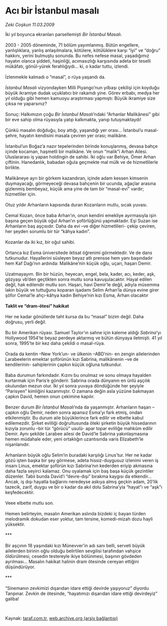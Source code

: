 # Acı bir İstanbul masalı

*Zeki Coşkun 11.03.2009*

<div class="taraf_structure_2col_1zq">
<div class="margen_n">



 <p>İki yıl boyunca ekranları parsellemişti <i>Bir İstanbul Masalı</i>. <br/><br/>2003 - 2005 döneminde, 71 bölüm yayımlanmış. Bütün engellere, yanlışlıklara, yanlış anlaşılmalara, kötülere, kötülüklere karşı “iyi” ve “doğru” hakkını, yerini bulmuştu sonunda. Bu nefes nefese masal, yaşadığımız hayatın olanca şiddeti, haşinliği, acımasızlığı karşısında adeta bir teselli mükâfatı, gönül-yürek ferahlığıydı... ki, o kadar tuttu, izlendi. <br/><br/>İzlenmekle kalmadı o “masal”, o rüya yaşandı da. <i><br/><br/>İstanbul Masalı</i> vizyondayken Milli Piyango’nun yılbaşı çekilişi için koyduğu büyük ikramiye dudak uçuklatıcı bir rakamdı yine. Görev erbabı, medya her yıl olduğu gibi hemen kamuoyu araştırması yapmıştı: Büyük ikramiye size çıksa ne yaparsınız? <br/><br/>Sonuç: Halkımızın çoğu <i>Bir İstanbul Masalı</i>’ndaki “Arhanlar Malikânesi” gibi bir eve sahip olma rüyasıyla yatıp kalkmakta, yanıp tutuşmaktaydı! <br/><br/>Çünkü masalın doğduğu, boy attığı, yaşandığı yer orası... İstanbul’u masal-şehre, hayatın kendisini masala çeviren yer orası; malikâne. <br/><br/>İstanbul’un Boğaz’a nazır tepelerinden birinde konuşlanmış, devasa bahçe içinde kocaman, haşmetli bir malikâne. Ve onun “malik”i Arhan Ailesi. Uluslararası iş yapan holdingin de sahibi. İki oğlu var Behiye, Ömer Arhan çiftinin. Hanedanlık, babadan oğula geçmekte mal mülk ve de hizmetlilerle birlikte. <br/><br/>Malikâneye ayrı bir görkem kazandıran, içinde adam kessen kimsenin duymayacağı, görmeyeceği devasa bahçenin bir ucunda, ağaçlar arasına gizlenmiş bembeyaz, küçük ama yine de tam bir “masal-evi” vardır; hizmetliler için. <br/><br/>Otuz yıldır Arhanların kapısında duran Kozanların mutlu, sıcak yuvası. <br/><br/>Cemal Kozan, önce baba Arhan’ın, onun kendini emekliye ayırmasıyla işin başına geçen büyük oğul Arhan’ın şoförlüğünü yapmaktadır. Eşi Suzan ise Arhanların baş aşçısıdır. Daha da evi –ve diğer hizmetlileri- çekip çeviren, her şeyden sorumlu bir tür “kâhya kadın”. <br/><br/>Kozanlar da iki kız, bir oğul sahibi. <br/><br/>Ortanca kız Esma üniversitede iktisat öğrenimi görmektedir. Ve de dans tutkunudur. Hayallerini süsleyen beyaz atlı prensse hem yanı başındadır hem Kaf Dağı’nın ardında: Malikâne’nin küçük oğlu, uçarı, haşarı Demir. <br/><br/>Uzatmayayım. Bin bir hüzün, heyecan, engel, bela, kader, acı, keder, aşk, gözyaşı vb’den geçtikten sonra mutlu sona kavuşulacaktır. Hayal edilen değil, hak edilendir mutlu son. Haşarı, havi Demir’le değil, adıyla müsemma lakin büyük ve tuttuğunu koparan işadamı Selim Arhan’la dünya evine girer şöfor Cemal’le ahçı-kâhya kadın Behiye’nin kızı Esma, Arhan olacaktır <b><br/><br/>Taklit ve “dram-ötesi” hakikat</b> <br/><br/>Her ne kadar gönüllerde taht kursa da bu “masal” bizim değil. Daha doğrusu, yerli değil. <br/><br/>Bu bir Amerikan rüyası. Samuel Taylor’ın sahne için kaleme aldığı <i>Sabrina</i>’yı Hollywood 1954’te beyaz perdeye aktarmış ve bütün dünyaya iletmişti. 41 yıl sonra, 1995’te bir kez daha çekildi o masal-rüya. <br/><br/>Orada da kentin –New York’un- ve ülkenin –ABD’nin- en zengin ailelerinden Larabeelerin emektar şoförünün kızı Sabrina, malikânenin –ve de kendilerinin- sahiplerinin çapkın küçük oğluna tutkundur. <br/><br/>Baba durumun farkındadır. Kızını bu onulmaz ve sonu olmaya hayalden kurtarmak için Paris’e gönderir. Sabrina orada dünyanın en ünlü aşçılık okulundan mezun olur. İki yıl sonra yuvaya döndüğünde her şeyiyle “Parisyen” kimliğini kazanmıştır. O zamana değin asla yüzüne bakmayan çapkın David, hemen onun çekimine kapılır. <br/><br/>Benzer durum <i>Bir İstanbul Masalı</i>’nda da yaşanmıştır. Arhanların haşarı –çapkın oğlu Demir, neden sonra apansız Esma’yı fark etmiş, ondan etkilenmiştir. Bu durum aile büyüklerince fark edilir ve elbette kabul edilemezdir. Şirket evliliği doğrultusunda öteki şirketin büyük hissedarının kızıyla zorunlu –bir tür “görücü” usulü- apar topar evliliğe mahkûm edilir Demir. Aynı şekilde Larabee ailesi de David’le Sabrina yakınlaşmasına hemen müdahale eder, yeni ortaklığın uzantısında varis Elizabeth’le nişanlanıdır. <br/><br/>Arhanların büyük oğlu Selim’in buradaki karşılığı Linus’tur. Her ne kadar gözü işten başka bir şey görmese, adeta hissiz-duygusuz izlenimi veren iş insanı Linus, emektar şoförün kızı Sabrina’nın kederden eriyip akmasına daha fazla seyirci kalamaz. Onu oyalamak için baş başa küçük gezintiler düzenler. Tabii bunda David’i “devre-dışı” bırakma kaygısı da etkendir... Ancak, iş dışı hayatla bağlarını neredeyse askıya almış geçkin adam, 20’lik tazecik, zarif, duygu ve bir o kadar da akıl dolu Sabrina’yla “hayat”ı ve “aşk”ı keşfedecektir. <br/><br/>Veee elbette mutlu son. <br/><br/>Hemen belirteyim, masalın Amerikan aslında bizdeki iç bayan türden melodramik dokudan eser yoktur, tam tersine, komedi-mizah dozu hayli yüksektir. <br/><br/>*** <br/><br/>Bir aşçının 18 yaşındaki kızı Münevver’in adı sanı belli, serveti büyük ailelerden birinin oğlu olduğu belirtilen sevgilisi tarafından vahşice öldürülmesi, cesedin testereyle ikiye bölünmesi, başının gövdeden ayrılması... Masalın hakikat halinin dram ötesinde cereyan ettiğini düşündürüyor. <br/><br/>*** <br/><br/>“Sinemanın zevkimizi dışarıdan idare ettiği devirde yaşıyoruz” diyordu Tanpınar. Zevkin de ötesinde, “hayatımızı dışarıdan idare ettiği devirdeyiz” galiba!</p>

<br/>


<div id="taraf_not">
</div>

</div>


</div>

Kaynak: [taraf.com.tr](http://www.taraf.com.tr:80/makale/4435.htm), [web.archive.org (arşiv bağlantısı)](http://web.archive.org/web/20090331215053/http://www.taraf.com.tr:80/makale/4435.htm)
